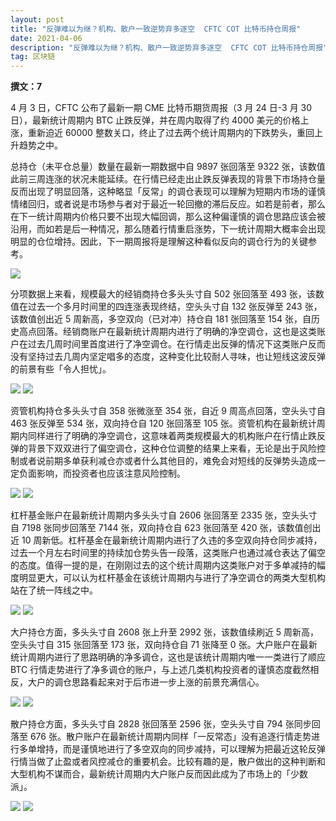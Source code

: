```yaml
---
layout: post
title: "反弹难以为继？机构、散户一致逆势弃多逐空  CFTC COT 比特币持仓周报"
date: 2021-04-06
description: "反弹难以为继？机构、散户一致逆势弃多逐空  CFTC COT 比特币持仓周报"
tag: 区块链
---   
```

**撰文：7**

4 月 3 日，CFTC 公布了最新一期 CME 比特币期货周报（3 月 24 日-3 月 30 日），最新统计周期内 BTC 止跌反弹，并在周内取得了约 4000 美元的价格上涨，重新迫近 60000 整数关口，终止了过去两个统计周期内的下跌势头，重回上升趋势之中。

总持仓（未平仓总量）数量在最新一期数据中自 9897 张回落至 9322 张，该数值此前三周连涨的状况未能延续。在行情已经走出止跌反弹表现的背景下市场持仓量反而出现了明显回落，这种略显「反常」的调仓表现可以理解为短期内市场的谨慎情绪回归，或者说是市场参与者对于最近一轮回撤的滞后反应。如若是前者，那么在下一统计周期内价格只要不出现大幅回调，那么这种偏谨慎的调仓思路应该会被沿用，而如若是后一种情况，那么随着行情重启涨势，下一统计周期大概率会出现明显的仓位增持。因此，下一期周报将是理解这种看似反向的调仓行为的关键参考。

![](/images/posts/bc/0406.01.jpg)

分项数据上来看，规模最大的经销商持仓多头头寸自 502 张回落至 493 张，该数值在过去一个多月时间里的四连涨表现终结，空头头寸自 132 张反弹至 243 张，该数值创出近 5 周新高，多空双向（已对冲）持仓自 181 张回落至 154 张，自历史高点回落。经销商账户在最新统计周期内进行了明确的净空调仓，这也是这类账户在过去几周时间里首度进行了净空调仓。在行情走出反弹的情况下这类账户反而没有坚持过去几周内坚定唱多的态度，这种变化比较耐人寻味，也让短线这波反弹的前景有些「令人担忧」。

![](/images/posts/bc/0406.02.jpg)
![](/images/posts/bc/0406.03.jpg)

资管机构持仓多头头寸自 358 张微涨至 354 张，自近 9 周高点回落，空头头寸自 463 张反弹至 534 张，双向持仓自 120 张回落至 105 张。资管机构在最新统计周期内同样进行了明确的净空调仓，这意味着两类规模最大的机构账户在行情止跌反弹的背景下双双进行了偏空调仓，这种仓位调整的结果上来看，无论是出于风险控制或者说前期多单获利减仓亦或者什么其他目的，难免会对短线的反弹势头造成一定负面影响，而投资者也应该注意风险控制。

![](/images/posts/bc/0406.04.jpg)
![](/images/posts/bc/0406.05.jpg)

杠杆基金账户在最新统计周期内多头头寸自 2606 张回落至 2335 张，空头头寸自 7198 张同步回落至 7144 张，双向持仓自 623 张回落至 420 张，该数值创出近 10 周新低。杠杆基金在最新统计周期内进行了久违的多空双向持仓同步减持，过去一个月左右时间里的持续加仓势头告一段落，这类账户也通过减仓表达了偏空的态度。值得一提的是，在刚刚过去的这个统计周期内这类账户对于多单减持的幅度明显更大，可以认为杠杆基金在该统计周期内与进行了净空调仓的两类大型机构站在了统一阵线之中。

![](/images/posts/bc/0406.06.jpg)
![](/images/posts/bc/0406.07.jpg)

大户持仓方面，多头头寸自 2608 张上升至 2992 张，该数值续刷近 5 周新高，空头头寸自 315 张回落至 173 张，双向持仓自 71 张降至 0 张。大户账户在最新统计周期内进行了思路明确的净多调仓，这也是该统计周期内唯一一类进行了顺应 BTC 行情走势进行了净多调仓的账户，与上述几类机构投资者的谨慎态度截然相反，大户的调仓思路看起来对于后市进一步上涨的前景充满信心。

![](/images/posts/bc/0406.08.jpg)
![](/images/posts/bc/0406.09.jpg)

散户持仓方面，多头头寸自 2828 张回落至 2596 张，空头头寸自 794 张同步回落至 676 张。散户账户在最新统计周期内同样「一反常态」没有追逐行情走势进行多单增持，而是谨慎地进行了多空双向的同步减持，可以理解为把最近这轮反弹行情当做了止盈或者风控减仓的重要机会。比较有趣的是，散户做出的这种判断和大型机构不谋而合，最新统计周期内大户账户反而因此成为了市场上的「少数派」。

![](/images/posts/bc/0406.10.jpg)
![](/images/posts/bc/0406.11.jpg)
